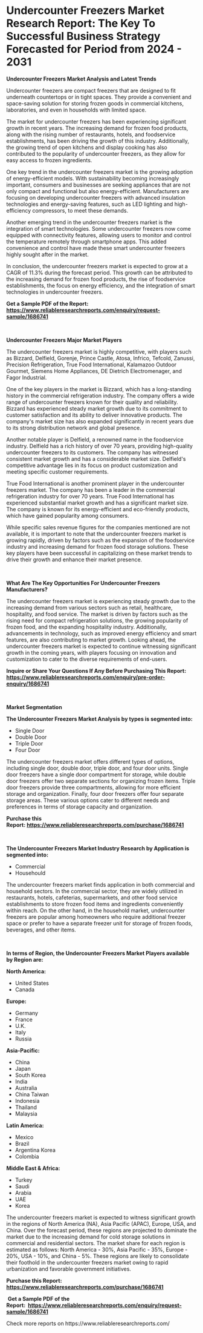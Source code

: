 <p><h1>Undercounter Freezers Market Research Report: The Key To Successful Business Strategy Forecasted for Period from 2024 - 2031</h1></p><p><strong>Undercounter Freezers Market Analysis and Latest Trends</strong></p>
<p><p>Undercounter freezers are compact freezers that are designed to fit underneath countertops or in tight spaces. They provide a convenient and space-saving solution for storing frozen goods in commercial kitchens, laboratories, and even in households with limited space.</p><p>The market for undercounter freezers has been experiencing significant growth in recent years. The increasing demand for frozen food products, along with the rising number of restaurants, hotels, and foodservice establishments, has been driving the growth of this industry. Additionally, the growing trend of open kitchens and display cooking has also contributed to the popularity of undercounter freezers, as they allow for easy access to frozen ingredients.</p><p>One key trend in the undercounter freezers market is the growing adoption of energy-efficient models. With sustainability becoming increasingly important, consumers and businesses are seeking appliances that are not only compact and functional but also energy-efficient. Manufacturers are focusing on developing undercounter freezers with advanced insulation technologies and energy-saving features, such as LED lighting and high-efficiency compressors, to meet these demands.</p><p>Another emerging trend in the undercounter freezers market is the integration of smart technologies. Some undercounter freezers now come equipped with connectivity features, allowing users to monitor and control the temperature remotely through smartphone apps. This added convenience and control have made these smart undercounter freezers highly sought after in the market.</p><p>In conclusion, the undercounter freezers market is expected to grow at a CAGR of 11.3% during the forecast period. This growth can be attributed to the increasing demand for frozen food products, the rise of foodservice establishments, the focus on energy efficiency, and the integration of smart technologies in undercounter freezers.</p></p>
<p><strong>Get a Sample PDF of the Report:&nbsp; <a href="https://www.reliableresearchreports.com/enquiry/request-sample/1686741">https://www.reliableresearchreports.com/enquiry/request-sample/1686741</a></strong></p>
<p>&nbsp;</p>
<p><strong>Undercounter Freezers Major Market Players</strong></p>
<p><p>The undercounter freezers market is highly competitive, with players such as Bizzard, Delfield, Gorenje, Prince Castle, Atosa, Infrico, Tefcold, Zanussi, Precision Refrigeration, True Food International, Kalamazoo Outdoor Gourmet, Siemens Home Appliances, DE Dietrich Electromenager, and Fagor Industrial. </p><p>One of the key players in the market is Bizzard, which has a long-standing history in the commercial refrigeration industry. The company offers a wide range of undercounter freezers known for their quality and reliability. Bizzard has experienced steady market growth due to its commitment to customer satisfaction and its ability to deliver innovative products. The company's market size has also expanded significantly in recent years due to its strong distribution network and global presence.</p><p>Another notable player is Delfield, a renowned name in the foodservice industry. Delfield has a rich history of over 70 years, providing high-quality undercounter freezers to its customers. The company has witnessed consistent market growth and has a considerable market size. Delfield's competitive advantage lies in its focus on product customization and meeting specific customer requirements.</p><p>True Food International is another prominent player in the undercounter freezers market. The company has been a leader in the commercial refrigeration industry for over 70 years. True Food International has experienced substantial market growth and has a significant market size. The company is known for its energy-efficient and eco-friendly products, which have gained popularity among consumers.</p><p>While specific sales revenue figures for the companies mentioned are not available, it is important to note that the undercounter freezers market is growing rapidly, driven by factors such as the expansion of the foodservice industry and increasing demand for frozen food storage solutions. These key players have been successful in capitalizing on these market trends to drive their growth and enhance their market presence.</p></p>
<p>&nbsp;</p>
<p><strong>What Are The Key Opportunities For Undercounter Freezers Manufacturers?</strong></p>
<p><p>The undercounter freezers market is experiencing steady growth due to the increasing demand from various sectors such as retail, healthcare, hospitality, and food service. The market is driven by factors such as the rising need for compact refrigeration solutions, the growing popularity of frozen food, and the expanding hospitality industry. Additionally, advancements in technology, such as improved energy efficiency and smart features, are also contributing to market growth. Looking ahead, the undercounter freezers market is expected to continue witnessing significant growth in the coming years, with players focusing on innovation and customization to cater to the diverse requirements of end-users.</p></p>
<p><strong>Inquire or Share Your Questions If Any Before Purchasing This Report: <a href="https://www.reliableresearchreports.com/enquiry/pre-order-enquiry/1686741">https://www.reliableresearchreports.com/enquiry/pre-order-enquiry/1686741</a></strong></p>
<p>&nbsp;</p>
<p><strong>Market Segmentation</strong></p>
<p><strong>The Undercounter Freezers Market Analysis by types is segmented into:</strong></p>
<p><ul><li>Single Door</li><li>Double Door</li><li>Triple Door</li><li>Four Door</li></ul></p>
<p><p>The undercounter freezers market offers different types of options, including single door, double door, triple door, and four door units. Single door freezers have a single door compartment for storage, while double door freezers offer two separate sections for organizing frozen items. Triple door freezers provide three compartments, allowing for more efficient storage and organization. Finally, four door freezers offer four separate storage areas. These various options cater to different needs and preferences in terms of storage capacity and organization.</p></p>
<p><strong>Purchase this Report:&nbsp;<a href="https://www.reliableresearchreports.com/purchase/1686741">https://www.reliableresearchreports.com/purchase/1686741</a></strong></p>
<p>&nbsp;</p>
<p><strong>The Undercounter Freezers Market Industry Research by Application is segmented into:</strong></p>
<p><ul><li>Commercial</li><li>Househould</li></ul></p>
<p><p>The undercounter freezers market finds application in both commercial and household sectors. In the commercial sector, they are widely utilized in restaurants, hotels, cafeterias, supermarkets, and other food service establishments to store frozen food items and ingredients conveniently within reach. On the other hand, in the household market, undercounter freezers are popular among homeowners who require additional freezer space or prefer to have a separate freezer unit for storage of frozen foods, beverages, and other items.</p></p>
<p>&nbsp;</p>
<p><strong>In terms of Region, the Undercounter Freezers Market Players available by Region are:</strong></p>
<p>
    <p> <strong> North America: </strong>
        <ul>
            <li>United States</li>
            <li>Canada</li>
        </ul>
        </p> 
    <p> <strong> Europe: </strong>
        <ul>
            <li>Germany</li>
            <li>France</li>
            <li>U.K.</li>
            <li>Italy</li>
            <li>Russia</li>
        </ul>
        </p> 
    <p> <strong> Asia-Pacific: </strong>
        <ul>
            <li>China</li>
            <li>Japan</li>
            <li>South Korea</li>
            <li>India</li>
            <li>Australia</li>
            <li>China Taiwan</li>
            <li>Indonesia</li>
            <li>Thailand</li>
            <li>Malaysia</li>
        </ul>
        </p> 
    <p> <strong> Latin America: </strong>
        <ul>
            <li>Mexico</li>
            <li>Brazil</li>
            <li>Argentina Korea</li>
            <li>Colombia</li>
        </ul>
        </p> 
    <p> <strong> Middle East & Africa: </strong>
        <ul>
            <li>Turkey</li>
            <li>Saudi</li>
            <li>Arabia</li>
            <li>UAE</li>
            <li>Korea</li>
        </ul>
    </p>
    </p>
<p><p>The undercounter freezers market is expected to witness significant growth in the regions of North America (NA), Asia Pacific (APAC), Europe, USA, and China. Over the forecast period, these regions are projected to dominate the market due to the increasing demand for cold storage solutions in commercial and residential sectors. The market share for each region is estimated as follows: North America - 30%, Asia Pacific - 35%, Europe - 20%, USA - 10%, and China - 5%. These regions are likely to consolidate their foothold in the undercounter freezers market owing to rapid urbanization and favorable government initiatives.</p></p>
<p><strong>Purchase this Report: <a href="https://www.reliableresearchreports.com/purchase/1686741">https://www.reliableresearchreports.com/purchase/1686741</a></strong></p>
<p>&nbsp;<strong>Get a Sample PDF of the Report:&nbsp;&nbsp;<a href="https://www.reliableresearchreports.com/enquiry/request-sample/1686741">https://www.reliableresearchreports.com/enquiry/request-sample/1686741</a></strong></p>
<p><strong></strong></p>
<p>Check more reports on https://www.reliableresearchreports.com/</p>